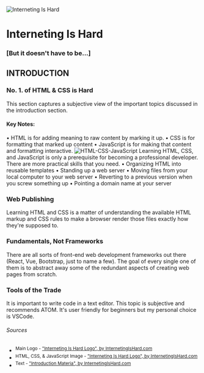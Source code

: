 ![Interneting Is Hard](https://www.internetingishard.com/img/interneting-is-hard-logo-97b225.svg)
# Interneting Is Hard 
### [But it doesn't have to be...]

## INTRODUCTION
### No. 1. of HTML & CSS is Hard
This section captures a subjective view of the important topics discussed in the introduction section.
#### Key Notes:
• HTML is for adding meaning to raw content by marking it up.
• CSS is for formatting that marked up content
• JavaScript is for making that content and formatting interactive.
![HTML-CSS-JavaScript](https://www.internetingishard.com/html-and-css/introduction/html-css-javascript-905348.png)
Learning HTML, CSS, and JavaScript is only a prerequisite for becoming a professional developer. There are more practical skills that you need.
• Organizing HTML into reusable templates
• Standing up a web server
• Moving files from your local computer to your web server
• Reverting to a previous version when you screw something up
• Pointing a domain name at your server
### Web Publishing
Learning HTML and CSS is a matter of understanding the available HTML markup and CSS rules to make a browser render those files exactly how they're supposed to.
### Fundamentals, Not Frameworks
There are all sorts of front-end web development frameworks out there (React, Vue, Bootstrap, just to name a few). The goal of every single one of them is to abstract away some of the redundant aspects of creating web pages from scratch.
### Tools of the Trade
It is important to write code in a text editor. This topic is subjective and recommends ATOM. It's user friendly for beginners but my personal choice is VSCode.

###### Sources
- <sup>Main Logo - ["Interneting Is Hard Logo", by InternetingIsHard.com](https://www.internetingishard.com)</sup>
- <sup>HTML, CSS, & JavaScript Image - ["Interneting Is Hard Logo", by InternetingIsHard.com](https://www.internetingishard.com)</sup>
- <sup>Text - ["Introduction Materia", by InternetingIsHard.com](https://www.internetingishard.com)</sup>